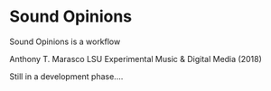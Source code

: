 # Sound Opinions
Sound Opinions is a workflow

Anthony T. Marasco
LSU Experimental Music & Digital Media (2018)

Still in a development phase....
